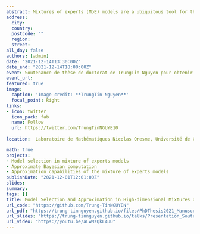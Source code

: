 ```yaml
---
abstract: Mixtures of experts (MoE) models are a ubiquitous tool for the analysis of heterogeneous data across many fields including statistics, bioinformatics, pattern recognition, economics, and medicine, among many others. They provide conditional constructions for regression in which the mixture weights, along with the component densities, are explained by the predictors, allowing for flexibility in the modeling of data arising from complex data generating processes. In this thesis, we study the approximation capabilities and model estimation and selection properties, of a wide variety of mixture distributions, with a particular focus on a rich family of MoE models in a high-dimensional setting, including MoE models with Gaussian experts and softmax or Gaussian gating functions, which are the most popular choices and are powerful tools for modeling complex non-linear relationships between responses and predictors that arise from different subpopulations. We consider both the theoretical statistical and methodological aspects, and the numerical tools, related to the conception of these models, as well as to their data-driven estimation and model selection. More precisely, in this thesis, we first review the universal approximation properties of classical mixture distributions in order to prepare the theoretical framework and to clarify some unclear and vague statements in the literature, before considering them in the context of MoE models. In particular, we prove that, to an arbitrary degree of accuracy, location-scale mixtures of a continuous probability density function (PDF) can approximate any continuous PDF, uniformly, on a compact set; and location-scale mixtures of an essentially-bounded PDF can approximate any PDF in Lebesgue spaces. Then, after improving upon approximation results in the context of unconditional mixture distributions, we study the universal approximation capabilities of MoE models in a variety of contexts, including conditional density approximation and approximate Bayesian computation (ABC). Given input and output variables are both compactly supported, we provide denseness results in Lebesgue spaces for conditional PDFs. Moreover, we prove that the quasi-posterior distribution resulting from ABC with surrogate posteriors built from finite Gaussian mixtures using an inverse regression approach, converges to the true one, under standard conditions. Finally, we establish non-asymptotic risk bounds that take the form of weak oracle inequalities, provided that lower bounds on the penalties hold true, in high-dimensional regression scenarios for a variety of MoE regression models, including Gaussian-gated and softmax-gated Gaussian MoE, based on an inverse regression strategy or a Lasso penalization, respectively. In particular, our oracle inequalities show that the performance in Jensen–Kullback–Leibler type loss of our penalized maximum likelihood estimators are roughly comparable to that of oracle models if we take large enough the constants in front of the penalties, whose forms are only known up to multiplicative constants and proportional to the dimensions of models. Such theoretical justifications of the penalty shapes motivate us to make use of the slope heuristic criterion to select several hyperparameters, including the number of mixture components, the amount of sparsity (the coefficients and ranks sparsity levels), the degree of polynomial mean functions, and the potential hidden block-diagonal structures of the covariance matrices of the multivariate predictor or response variable. To support our theoretical results and the statistical study of non-asymptotic model selection in a variety of MoE models, we perform numerical studies by considering simulated and real data, which highlight the performance of our finite-sample oracle inequality results.
address:
  city: 
  country: 
  postcode: ""
  region: 
  street: 
all_day: false
authors: [admin]
date: "2021-12-14T13:30:00Z"
date_end: "2021-12-14T18:00:00Z"
event: Soutenance de thèse de doctorat de TrungTin Nguyen pour obtenir le diplôme de doctorat en mathématiques.
event_url: 
featured: true
image:
  caption: 'Image credit: **TrungTin Nguyen**'
  focal_point: Right
links:
- icon: twitter
  icon_pack: fab
  name: Follow
  url: https://twitter.com/TrungTinNGUYE10
  
location:  Laboratoire de Mathématiques Nicolas Oresme, Université de Caen Normandie, France

math: true
projects:
- Model selection in mixture of experts models
- Approximate Bayesian computation
- Approximation capabilities of the mixture of experts models
publishDate: "2021-12-01T12:01:00Z"
slides: 
summary: 
tags: []
title: Model Selection and Approximation in High-dimensional Mixtures of Experts Models$:$ From Theory to Practice
url_code: "https://github.com/Trung-TinNGUYEN"
url_pdf: "https://trung-tinnguyen.github.io/files/PhDThesis2021_Manuscript_TrungTin_Nguyen.pdf"
url_slides: "https://trung-tinnguyen.github.io/talks/Presentation_Soutenance_These_TrungTinNguyen.pdf"
url_video: "https://youtu.be/aLwMzQkL4UU"
---
```

<!---
The program includes talks on statistical methods for mixture models, both from a theoretical and a practical point of view, so that the conference should gather specialists from the different communities. The participation of junior researchers as well as PhD students is particularly encouraged. This workshop is organized under the project [**SMILES**](https://smiles.lmno.cnrs.fr/index.html) (Statistical Modeling and Inference for unsupervised Learning at LargE-Scale) funded by the french National Research Agency (ANR). It is also connected to the ex-RIN project [**AStERiCS**](https://asterics.lmno.cnrs.fr/index.html) (Scaled Statistical Learning for Representation and Unsupervised Classification), which was funded by the region Normandy, and the final culmination of which MiMo2020 (cancelled due to Covid-19 crisis) should have been.

{{% alert note %}}
Click on the **Slides** button above to view the built-in slides feature.
{{% /alert %}}

Slides can be added in a few ways:

- **Create** slides using Academic's [*Slides*](https://sourcethemes.com/academic/docs/managing-content/#create-slides) feature and link using `slides` parameter in the front matter of the talk file
- **Upload** an existing slide deck to `static/` and link using `url_slides` parameter in the front matter of the talk file
- **Embed** your slides (e.g. Google Slides) or presentation video on this page using [shortcodes](https://sourcethemes.com/academic/docs/writing-markdown-latex/).

Further talk details can easily be added to this page using *Markdown* and $\rm \LaTeX$ math code.
-->